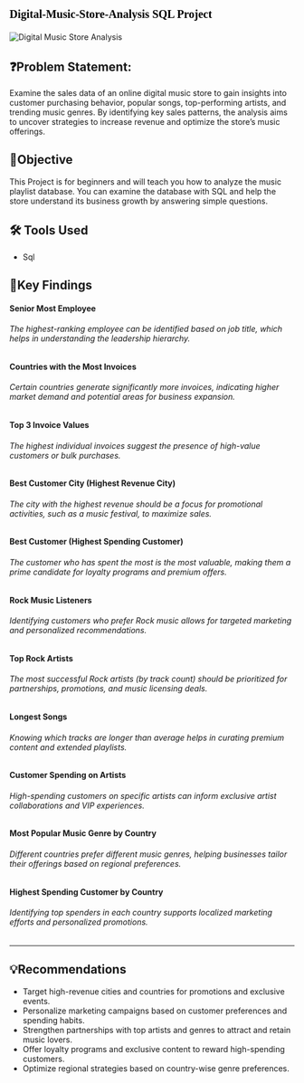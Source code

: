 # <p style="font-family: Cambria, serif; font-size: 20px; color: black;"> Digital-Music-Store-Analysis SQL Project</p>

<!--###### **Why we are Doing This Project**-->

<!-- **Digital Music Store Analysis** means analyzing the data of an online music store. This involves examining which songs are selling the most, which artists or genres are popular, customer purchasing behavior, and how sales and revenue can be increased.-->



![Digital Music Store Analysis](https://github.com/user-attachments/assets/d885cc36-94a1-4d51-b5d1-e746822c373f)



## ❓Problem Statement:
Examine the sales data of an online digital music store to gain insights into customer purchasing behavior, popular songs, top-performing artists, and trending music genres. By identifying key sales patterns, the analysis aims to uncover strategies to increase revenue and optimize the store’s music offerings.





## 🎯Objective
This Project is for beginners and will teach you how to analyze the music playlist database. You can examine the database with SQL and help the store understand its business growth by answering simple questions.








## 🛠️ Tools Used

- Sql






## 🔎Key Findings

#### **Senior Most Employee**

 ###### The highest-ranking employee can be identified based on job title, which helps in understanding the leadership hierarchy.


#### **Countries with the Most Invoices**

 ###### Certain countries generate significantly more invoices, indicating higher market demand and potential areas for business expansion.


#### **Top 3 Invoice Values**

 ###### The highest individual invoices suggest the presence of high-value customers or bulk purchases.


#### **Best Customer City (Highest Revenue City)**

 ###### The city with the highest revenue should be a focus for promotional activities, such as a music festival, to maximize sales.


#### **Best Customer (Highest Spending Customer)**

 ###### The customer who has spent the most is the most valuable, making them a prime candidate for loyalty programs and premium offers.


#### **Rock Music Listeners**

 ###### Identifying customers who prefer Rock music allows for targeted marketing and personalized recommendations.


#### **Top Rock Artists**

 ###### The most successful Rock artists (by track count) should be prioritized for partnerships, promotions, and music licensing deals.


#### **Longest Songs**

 ###### Knowing which tracks are longer than average helps in curating premium content and extended playlists.


#### **Customer Spending on Artists**

 ###### High-spending customers on specific artists can inform exclusive artist collaborations and VIP experiences.


#### **Most Popular Music Genre by Country**

 ###### Different countries prefer different music genres, helping businesses tailor their offerings based on regional preferences.


#### **Highest Spending Customer by Country**

 ###### Identifying top spenders in each country supports localized marketing efforts and personalized promotions.



------------------------------------------------













## 💡Recommendations

 - Target high-revenue cities and countries for promotions and exclusive events.
 - Personalize marketing campaigns based on customer preferences and spending habits.
 - Strengthen partnerships with top artists and genres to attract and retain music lovers.
 - Offer loyalty programs and exclusive content to reward high-spending customers.
 - Optimize regional strategies based on country-wise genre preferences.





























